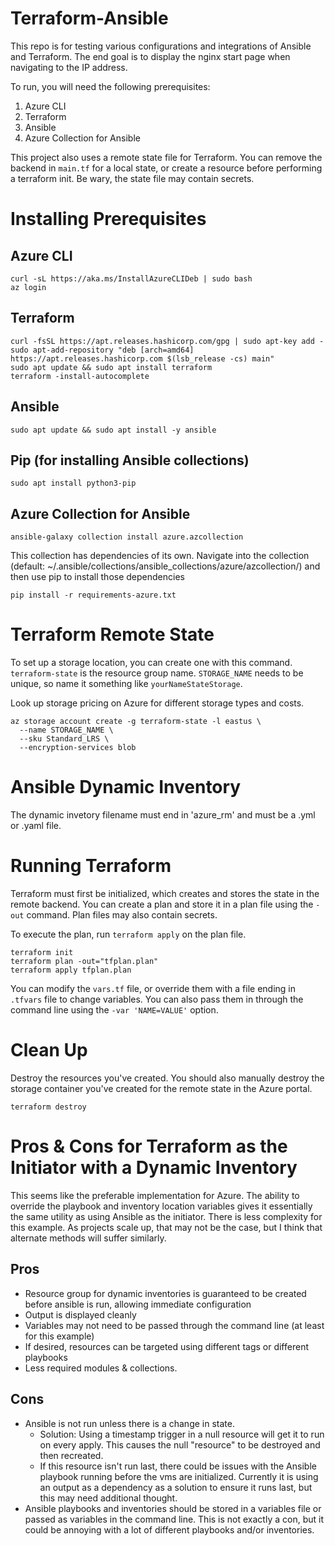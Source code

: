 # Terraform-Ansible
This repo is for testing various configurations and integrations of Ansible and Terraform. The end goal is to display the nginx start page when navigating to the IP address.

To run, you will need the following prerequisites:

1. Azure CLI
2. Terraform
3. Ansible
4. Azure Collection for Ansible

This project also uses a remote state file for Terraform. You can remove the backend in `main.tf` for a local state, or create a resource before performing a terraform init. Be wary, the state file may contain secrets. 

# Installing Prerequisites

## Azure CLI
```
curl -sL https://aka.ms/InstallAzureCLIDeb | sudo bash
az login
```

## Terraform
```
curl -fsSL https://apt.releases.hashicorp.com/gpg | sudo apt-key add -
sudo apt-add-repository "deb [arch=amd64] https://apt.releases.hashicorp.com $(lsb_release -cs) main"
sudo apt update && sudo apt install terraform
terraform -install-autocomplete
```

## Ansible
```
sudo apt update && sudo apt install -y ansible
```
## Pip (for installing Ansible collections)
```
sudo apt install python3-pip
```

## Azure Collection for Ansible
```
ansible-galaxy collection install azure.azcollection
```
This collection has dependencies of its own. Navigate into the collection (default: ~/.ansible/collections/ansible_collections/azure/azcollection/) and then use pip to install those dependencies
```
pip install -r requirements-azure.txt
```

# Terraform Remote State

To set up a storage location, you can create one with this command. `terraform-state` is the resource group name. `STORAGE_NAME` needs to be unique, so name it something like `yourNameStateStorage`. 

Look up storage pricing on Azure for different storage types and costs.
```
az storage account create -g terraform-state -l eastus \
  --name STORAGE_NAME \
  --sku Standard_LRS \
  --encryption-services blob
```

# Ansible Dynamic Inventory
The dynamic invetory filename must end in 'azure_rm' and must be a .yml or .yaml file. 

# Running Terraform
Terraform must first be initialized, which creates and stores the state in the remote backend. You can create a plan and store it in a plan file using the `-out` command. Plan files may also contain secrets. 

To execute the plan, run `terraform apply` on the plan file.
```
terraform init
terraform plan -out="tfplan.plan"
terraform apply tfplan.plan
```
You can modify the `vars.tf` file, or override them with a file ending in `.tfvars` file to change variables. You can also pass them in through the command line using the `-var 'NAME=VALUE'` option.

# Clean Up
Destroy the resources you've created. You should also manually destroy the storage container you've created for the remote state in the Azure portal.
```
terraform destroy
```

# Pros & Cons for Terraform as the Initiator with a Dynamic Inventory
This seems like the preferable implementation for Azure. The ability to override the playbook and inventory location variables gives it essentially the same utility as using Ansible as the initiator. There is less complexity for this example. As projects scale up, that may not be the case, but I think that alternate methods will suffer similarly.

## Pros
- Resource group for dynamic inventories is guaranteed to be created before ansible is run, allowing immediate configuration
- Output is displayed cleanly
- Variables may not need to be passed through the command line (at least for this example)
- If desired, resources can be targeted using different tags or different playbooks
- Less required modules & collections.

## Cons
-  Ansible is not run unless there is a change in state.
    - Solution: Using a timestamp trigger in a null resource will get it to run on every apply. This causes the null "resource" to be destroyed and then recreated. 
    - If this resource isn't run last, there could be issues with the Ansible playbook running before the vms are initialized. Currently it is using an output as a dependency as a solution to ensure it runs last, but this may need additional thought.
- Ansible playbooks and inventories should be stored in a variables file or passed as variables in the command line. This is not exactly a con, but it could be annoying with a lot of different playbooks and/or inventories. 